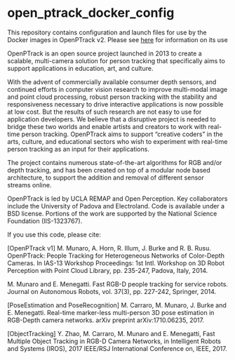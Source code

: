 # open_ptrack_docker_config

This repository contains configuration and launch files for use by the Docker images in OpenPTrack v2. Please see [here](https://github.com/OpenPTrack/open_ptrack_v2/wiki/Docker-Images) for information on its use

OpenPTrack is an open source project launched in 2013 to create a scalable, multi-camera solution for person tracking that specifically aims to support applications in education, art, and culture.

With the advent of commercially available consumer depth sensors, and continued efforts in computer vision research to improve multi-modal image and point cloud processing, robust person tracking with the stability and responsiveness necessary to drive interactive applications is now possible at low cost. But the results of such research are not easy to use for application developers. We believe that a disruptive project is needed to bridge these two worlds and enable artists and creators to work with real-time person tracking. OpenPTrack aims to support “creative coders” in the arts, culture, and educational sectors who wish to experiment with real-time person tracking as an input for their applications.

The project contains numerous state-of-the-art algorithms for RGB and/or depth tracking, and has been created on top of a modular node based architecture, to support the addition and removal of different sensor streams online.

OpenPTrack is led by UCLA REMAP and Open Perception. Key collaborators include the University of Padova and Electroland. Code is available under a BSD license. Portions of the work are supported by the National Science Foundation (IIS-1323767).

If you use this code, please cite:

[OpenPTrack v1] M. Munaro, A. Horn, R. Illum, J. Burke and R. B. Rusu. OpenPTrack: People Tracking for Heterogeneous Networks of Color-Depth Cameras. In IAS-13 Workshop Proceedings: 1st Intl. Workshop on 3D Robot Perception with Point Cloud Library, pp. 235-247, Padova, Italy, 2014.

M. Munaro and E. Menegatti. Fast RGB-D people tracking for service robots. Journal on Autonomous Robots, vol. 37(3), pp. 227-242, Springer, 2014.

[PoseEstimation and PoseRecognition] M. Carraro, M. Munaro, J. Burke and E. Menegatti. Real-time marker-less multi-person 3D pose estimation in RGB-Depth camera networks. arXiv preprint arXiv:1710.06235, 2017.

[ObjectTracking] Y. Zhao, M. Carraro, M. Munaro and E. Menegatti, Fast Multiple Object Tracking in RGB-D Camera Networks, in Intelligent Robots and Systems (IROS), 2017 IEEE/RSJ International Conference on, IEEE, 2017.




